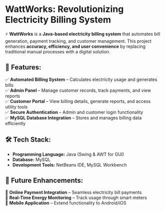 
# **WattWorks: Revolutionizing Electricity Billing System**  

⚡ **WattWorks** is a **Java-based electricity billing system** that automates bill generation, payment tracking, and customer management. This project enhances **accuracy, efficiency, and user convenience** by replacing traditional manual processes with a digital solution.  

## **📌 Features:**  
✅ **Automated Billing System** – Calculates electricity usage and generates bills  
✅ **Admin Panel** – Manage customer records, track payments, and view reports  
✅ **Customer Portal** – View billing details, generate reports, and access utility tools  
✅ **Secure Authentication** – Admin and customer login functionality  
✅ **MySQL Database Integration** – Stores and manages billing data efficiently  

## **🛠️ Tech Stack:**  
- **Programming Language:** Java (Swing & AWT for GUI)  
- **Database:** MySQL  
- **Development Tools:** NetBeans IDE, MySQL Workbench  
  
## **🚀 Future Enhancements:**  
🔹 **Online Payment Integration** – Seamless electricity bill payments  
🔹 **Real-Time Energy Monitoring** – Track usage through smart meters  
🔹 **Mobile Application** – Extend functionality to Android/iOS  
